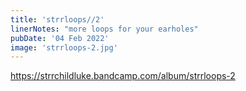 ```yaml
---
title: 'strrloops//2'
linerNotes: "more loops for your earholes"
pubDate: '04 Feb 2022'
image: 'strrloops-2.jpg'
---
```


https://strrchildluke.bandcamp.com/album/strrloops-2

